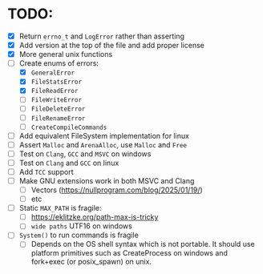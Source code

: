 # TODO:
- [x] Return `errno_t` and `LogError` rather than asserting
- [x] Add version at the top of the file and add proper license
- [x] More general unix functions
- [ ] Create enums of errors:
    - [x] `GeneralError`
    - [x] `FileStatsError`
    - [x] `FileReadError`
    - [ ] `FileWriteError`
    - [ ] `FileDeleteError`
    - [ ] `FileRenameError`
    - [ ] `CreateCompileCommands`
- [ ] Add equivalent FileSystem implementation for linux
- [ ] Assert `Malloc` and `ArenaAlloc`, use `Malloc` and `Free`
- [ ] Test on `Clang`, `GCC` and `MSVC` on windows
- [ ] Test on `Clang` and `GCC` on linux
- [ ] Add `TCC` support
- [ ] Make GNU extensions work in both MSVC and Clang
    - [ ] Vectors (https://nullprogram.com/blog/2025/01/19/)
    - [ ] etc
- [ ] Static `MAX_PATH` is fragile:
    - [ ] https://eklitzke.org/path-max-is-tricky
    - [ ] `wide paths` UTF16 on windows
- [ ] `System()` to run commands is fragile
    - [ ] Depends on the OS shell syntax which is not portable. It should use platform primitives such as CreateProcess on windows and fork+exec (or posix_spawn) on unix.
